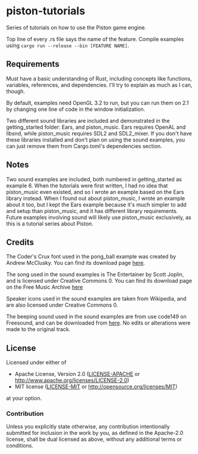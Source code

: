 # piston-tutorials
Series of tutorials on how to use the Piston game engine.

Top line of every .rs file says the name of the feature. Compile examples using `cargo run --release --bin [FEATURE NAME]`.

## Requirements
Must have a basic understanding of Rust, including concepts like functions, variables, references, and dependencies. I'll try to explain as much as I can, though.

By default, examples need OpenGL 3.2 to run, but you can run them on 2.1 by changing one line of code in the window initialization.

Two different sound libraries are included and demonstrated in the getting_started folder: Ears, and piston\_music. Ears requires OpenAL and libsnd, while piston\_music requires SDL2 and SDL2\_mixer. If you don't have these libraries installed and don't plan on using the sound examples, you can just remove them from Cargo.toml's dependencies section.

## Notes
Two sound examples are included, both numbered in getting\_started as example 6. When the tutorials were first written, I had no idea that piston\_music even existed, and so I wrote an example based on the Ears library instead. When I found out about piston\_music, I wrote an example about it too, but I kept the Ears example because it's much simpler to add and setup than piston\_music, and it has different library requirements. Future examples involving sound will likely use piston\_music exclusively, as this is a tutorial series about Piston.

## Credits
The Coder's Crux font used in the pong_ball example was created by Andrew McClusky. You can find its download page [here](https://www.dafont.com/coders-crux.font).

The song used in the sound examples is The Entertainer by Scott Joplin, and is licensed under Creative Commons 0. You can find its download page on the Free Music Archive [here](http://freemusicarchive.org/music/Scott_Joplin/Frog_Legs_Ragtime_Era_Favorites/04_-_scott_joplin_-_the_entertainer)

Speaker icons used in the sound examples are taken from Wikipedia, and are also licensed under Creative Commons 0.

The beeping sound used in the sound examples are from use code149 on Freesound, and can be downloaded from [here](https://freesound.org/people/code419/sounds/402853/). No edits or alterations were made to the original track.

## License

Licensed under either of

 * Apache License, Version 2.0 ([LICENSE-APACHE](LICENSE-APACHE) or http://www.apache.org/licenses/LICENSE-2.0)
 * MIT license ([LICENSE-MIT](LICENSE-MIT) or http://opensource.org/licenses/MIT)

at your option.

### Contribution

Unless you explicitly state otherwise, any contribution intentionally submitted
for inclusion in the work by you, as defined in the Apache-2.0 license, shall be dual licensed as above, without any
additional terms or conditions.